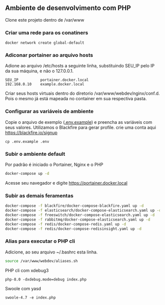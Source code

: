 ## Ambiente de desenvolvimento com PHP

Clone este projeto dentro de /var/www

### Criar uma rede para os conatiners
```
docker network create global-default
```

### Adiconar portainer ao arquivo hosts
Adione ao arquivo /etc/hosts a seguinte linha, substituindo SEU_IP pelo IP da sua máquina, e não o 127.0.0.1. 
```
SEU_IP          portainer.docker.local
192.168.0.10    example.docker.local
```

Criar seus hosts virtuais dentro do diretorio /var/www/webdev/nginx/conf.d. Pois o mesmo já está mapeada no container em sua respectiva pasta.

### Configurar as variáveis de ambiente
Copie o arquivo de exemplo ([.env.example](.env.example)) e preencha as variáveis com seus valores.
Utilizamos o Blackfire para gerar profile. crie uma conta aqui <a href="https://blackfire.io/signup" target="_blank">https://blackfire.io/signup</a>
```
cp .env.example .env
```

### Subir o ambiente default
Por padrão é iniciado o Portainer, Nginx e o PHP
```sh
docker-compose up -d
```

Acesse seu navegador e digite https://portainer.docker.local

### Subir as demais feramentas
```sh
docker-compose -f blackfire/docker-compose-blackfire.yaml up -d
docker-compose -f elasticsearch/docker-compose-elasticsearch.yaml up -d
docker-compose -f freeswitch/docker-compose-elasticsearch.yaml up -d
docker-compose -f rabbitmq/docker-compose-elasticsearch.yaml up -d
docker-compose -f redis/docker-compose-redis.yaml up -d
docker-compose -f redis/docker-compose-redisinsight.yaml up -d
```

### Alias para executar o PHP cli
Adicione, ao seu arquivo ~/.bashrc esta linha.
```sh
source /var/www/webdev/aliases.sh
```

PHP cli com xdebug3
```
php-8.0 -dxdebug.mode=debug index.php
```

Swoole com yasd
```
swoole-4.7 -e index.php
```